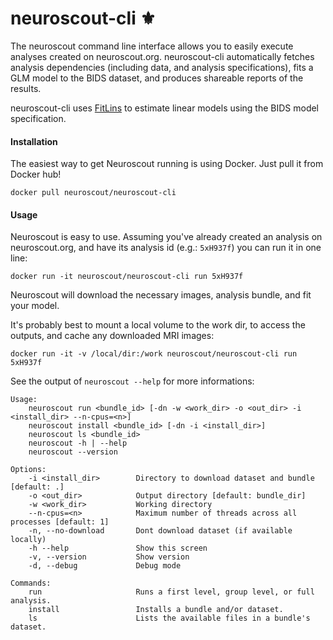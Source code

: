 # neuroscout-cli ⚜️

The neuroscout command line interface allows you to easily execute analyses created on neuroscout.org. neuroscout-cli automatically fetches analysis dependencies (including data, and analysis specifications), fits a GLM model to the BIDS dataset, and produces shareable reports of the results.

neuroscout-cli uses [FitLins](https://github.com/poldracklab/fitlins) to estimate linear models using the BIDS model specification.

#### Installation
The easiest way to get Neuroscout running is using Docker. Just pull it from Docker hub!

    docker pull neuroscout/neuroscout-cli

#### Usage
Neuroscout is easy to use. Assuming you've already created an analysis on neuroscout.org, and have its analysis id (e.g.: `5xH937f`) you can run it in one line:

    docker run -it neuroscout/neuroscout-cli run 5xH937f
    
Neuroscout will download the necessary images, analysis bundle, and fit your model.

It's probably best to mount a local volume to the work dir, to access the outputs, and cache any downloaded MRI images:

    docker run -it -v /local/dir:/work neuroscout/neuroscout-cli run 5xH937f
    

See the output of `neuroscout --help` for more informations:

```
Usage:
    neuroscout run <bundle_id> [-dn -w <work_dir> -o <out_dir> -i <install_dir> --n-cpus=<n>]
    neuroscout install <bundle_id> [-dn -i <install_dir>]
    neuroscout ls <bundle_id>
    neuroscout -h | --help
    neuroscout --version

Options:
    -i <install_dir>        Directory to download dataset and bundle [default: .]
    -o <out_dir>            Output directory [default: bundle_dir]
    -w <work_dir>           Working directory
    --n-cpus=<n>            Maximum number of threads across all processes [default: 1]
    -n, --no-download       Dont download dataset (if available locally)
    -h --help               Show this screen
    -v, --version           Show version
    -d, --debug             Debug mode

Commands:
    run                     Runs a first level, group level, or full analysis.
    install                 Installs a bundle and/or dataset.
    ls                      Lists the available files in a bundle's dataset.
```
